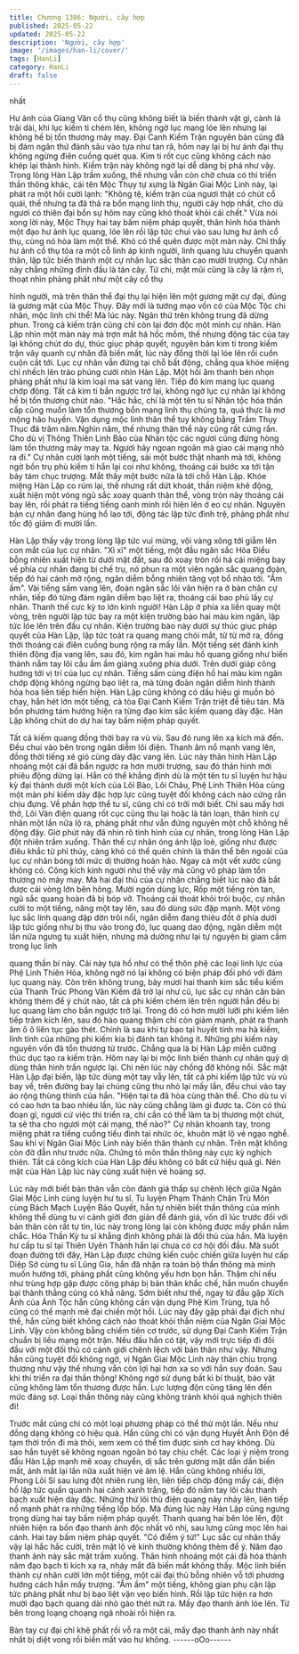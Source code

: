 ```yaml
---
title: Chương 1386: Người, cây hợp
published: 2025-05-22
updated: 2025-05-22
description: 'Người, cây hợp'
image: '/images/han-li/cover/'
tags: [HanLi]
category: HanLi
draft: false
---
```


nhất

Hư ảnh của Giang Văn cổ thụ cũng không biết là biến thành vật
gì, cành lá trải dài, khi lục kiếm ti chém lên, không ngờ lục mang
lóe lên nhưng lại không hề bị tổn thương mảy may.
Đại Canh Kiếm Trận nguyên bản cũng đã bị đám ngân thứ đánh
sâu vào tựa như tan rã, hôm nay lại bị hư ảnh đại thụ không
ngừng điên cuồng quét qua. Kim ti rốt cục cũng không cách nào
khép lại thành hình.
Kiếm trận này không ngờ lại dễ dàng bị phá như vậy.
Trong lòng Hàn Lập trầm xuống, thế nhưng vẫn còn chờ chưa có
thi triển thần thông khác, cái tên Mộc Thụy tự xưng là Ngân Giai
Mộc Linh này, lại phát ra một hồi cười lạnh:
"Không tệ, kiếm trận của ngươi thật có chút cổ quái, thế nhưng ta
đã thả ra bổn mạng linh thụ, người cây hợp nhất, cho dù ngươi có
thiên đại bổn sự hôm nay cũng khó thoát khỏi cái chết."
Vừa nói xong lời này, Mộc Thụy hai tay bấm niệm pháp quyết,
thân hình hóa thành một đạo hư ảnh lục quang, lóe lên rồi lập tức
chui vào sau lưng hư ảnh cổ thụ, cùng nó hòa làm một thể.
Khó có thể quên được một màn này.
Chỉ thấy hư ảnh cổ thụ tỏa ra một cỗ linh áp kinh người, linh
quang lưu chuyển quanh thân, lập tức biến thành một cự nhân lục
sắc thân cao mười trượng.
Cự nhân này chẳng những đỉnh đầu là tán cây. Tứ chi, mặt mũi
cũng là cây lá rậm rì, thoạt nhìn phảng phất như một cây cổ thụ

hình người, mà trên thân thể đại thụ lại hiện lên một gương mặt
cự đại, đúng là gương mặt của Mộc Thụy.
Đây mới là tướng mạo vốn có của Mộc Tộc chi nhân, mộc linh chi
thể!
Mà lúc này. Ngân thứ trên không trung đã dừng phun. Trong cả
kiếm trận cũng chỉ còn lại đơn độc một mình cự nhân.
Hàn Lập nhìn một màn này mà trợn mắt há hốc mồm, thế nhưng
động tác của tay lại không chút do dự, thúc giục pháp quyết,
nguyên bản kim ti trong kiếm trận vây quanh cự nhân đã biến
mất, lúc này đồng thời lại lóe lên rồi cuồn cuộn cắt tới.
Lục cự nhân vẫn đứng tại chỗ bất động, chẳng qua khóe miệng
chỉ nhếch lên trào phúng cười nhìn Hàn Lập.
Một hồi âm thanh bén nhọn phảng phất như là kim loại ma sát
vang lên. Tiếp đó kim mang lục quang chớp động. Tất cả kim ti
bắn ngược trở lại, không ngờ lục cự nhân lại không hề bị tổn
thương chút nào.
"Hắc hắc, chỉ là một tên tu sĩ Nhân tộc hóa thần cấp cũng muốn
làm tổn thương bổn mạng linh thụ chúng ta, quả thực là mơ mộng
hão huyền. Vận dụng mộc linh thân thể tuy không bằng Trầm
Thụy Thục đã trăm năm.Nghìn năm, thế nhưng thân thể này cũng
rất cứng rắn. Cho dù vị Thông Thiên Linh Bảo của Nhân tộc các
ngươi cũng đừng hòng làm tổn thương mảy may ta. Ngươi hãy
ngoan ngoãn mà giao cái mạng nhỏ ra đi." Cự nhân cười lạnh
một tiếng, sải một bước thật nhanh mà tới, không ngờ bốn trụ phù
kiếm ti hắn lại coi như không, thoáng cái bước xa tới tận bảy tám
chục trượng. Mắt thấy một bước nữa là tới chỗ Hàn Lập.
Khóe miệng Hàn Lập co rúm lại, thế nhưng rất dứt khoát, thần
niệm khẽ động, xuất hiện một vòng ngũ sắc xoay quanh thân thể,
vòng tròn này thoáng cái bay lên, rồi phát ra tiếng tiếng oanh minh
rồi hiện lên ở eo cự nhân.
Nguyên bản cự nhân đang hùng hổ lao tới, động tác lập tức đình
trệ, phảng phất như tốc độ giảm đi mười lần.

Hàn Lập thấy vậy trong lòng lập tức vui mừng, vội vàng xông tới
giẫm lên con mắt của lục cự nhân.
"Xì xì" một tiếng, một đầu ngân sắc Hỏa Điểu bỗng nhiên xuất
hiện từ dưới mặt đất, sau đó xoay tròn rồi há cái miệng bay về
phía cự nhân đang bị chế trụ, nó phun ra một viên ngân sắc
quang đoàn, tiếp đó hai cánh mở rộng, ngân diễm bỗng nhiên
tăng vọt bổ nhào tới.
"Ầm ầm". Vài tiếng sấm vang lên, đoàn ngân sắc lôi vân hiện ra ở
bàn chân cự nhân, tiếp đó từng đám ngân diễm bạo liệt ra,
thoáng cái bao phủ lấy cự nhân.
Thanh thế cực kỳ to lớn kinh người!
Hàn Lập ở phía xa liền quay một vòng, trên người lập tức bay ra
một kiện trường bào hai màu kim ngân, lập tức lóe lên trên đầu
cự nhân.
Kiện trường bào này dưới sự thúc giục pháp quyết của Hàn Lập,
lập tức toát ra quang mang chói mắt, từ từ mở ra, đồng thời
thoáng cái điên cuồng bung rộng ra mấy lần.
Một tiếng sét đánh kinh thiên động địa vang lên, sau đó, kim ngân
hai màu hồ quang giống như biến thành nắm tay lôi cầu ầm ầm
giáng xuống phía dưới.
Trên dưới giáp công hướng tới vị trí của lục cự nhân. Tiếng sấm
cùng điện hồ hai màu kim ngân chớp động không ngừng bạo liệt
ra, mà từng đoàn ngân diễm hình thành hỏa hoa liên tiếp hiển
hiện.
Hàn Lập cũng không có dấu hiệu gì muốn bỏ chạy, hắn hét lớn
một tiếng, cả tòa Đại Canh Kiếm Trận triệt để tiêu tán. Mà bốn
phương tám hướng hiện ra từng đạo kim sắc kiếm quang dày
đặc.
Hàn Lập không chút do dự hai tay bấm niệm pháp quyết.

Tất cả kiếm quang đồng thời bay ra vù vù. Sau đó rung lên xạ
kích mà đến. Đều chui vào bên trong ngân diễm lôi điện.
Thanh âm nổ mạnh vang lên, đồng thời tiếng xé gió cũng dày đặc
vang lên.
Lúc này thân hình Hàn Lập nhoáng một cái đã bắn ngược ra hơn
mười trượng, sau đó thân hình mới phiêu động dừng lại.
Hắn có thể khẳng định dù là một tên tu sĩ luyện hư hậu kỳ đại
thành dưới một kích của Lôi Bào, Lôi Châu, Phệ Linh Thiên Hỏa
cùng một màn phi kiếm dày đặc hợp lực cũng tuyệt đối không
cách nào cứng rắn chịu đựng.
Về phần hợp thể tu sĩ, cũng chỉ có trời mới biết.
Chỉ sau mấy hơi thở, Lôi Vân điện quang rốt cục cũng thu lại hoặc
là tán loạn, thân hình cự nhân một lần nữa lộ ra, phảng phất như
vẫn đứng nguyên một chỗ không hề động đậy.
Giờ phút này đã nhìn rõ tình hình của cự nhân, trong lòng Hàn
Lập đột nhiên trầm xuống.
Thân thể cự nhân óng ánh lập loè, giống như được điêu khắc từ
phỉ thúy, càng khó có thể quên chính là thân thể bên ngoài của lục
cự nhân bóng tới mức dị thường hoàn hảo. Ngay cả một vết xước
cũng không có. Công kích kinh người như thế vậy mà cũng vô
pháp làm tổn thương nó mảy may.
Mà hai đại thủ của cự nhân chẳng biết lúc nào đã bắt được cái
vòng lớn bên hông. Mười ngón dùng lực, Rốp một tiếng ròn tan,
ngũ sắc quang hoàn đã bị bóp vỡ.
Thoáng cái thoát khỏi trói buộc, cự nhân cười to một tiếng, nâng
một tay lên, sau đó dùng sức đập mạnh.
Một vòng lục sắc linh quang dập dờn trôi nổi, ngân diễm đang
thiêu đốt ở phía dưới lập tức giống như bị thu vào trong đó, lục
quang dao động, ngân diễm một lần nữa ngưng tụ xuất hiện,
nhưng mà dường như lại tự nguyện bị giam cầm trong lục linh

quang thần bí này.
Cái này tựa hồ như có thể thôn phệ các loại linh lực của Phệ Linh
Thiên Hỏa, không ngờ nó lại không có biện pháp đối phó với đám
lục quang này.
Còn trên không trung, bảy mươi hai thanh kim sắc tiểu kiếm của
Thanh Trúc Phong Vân Kiếm đã trở lại như cũ, lục sắc cự nhân
căn bản không thèm để ý chút nào, tất cả phi kiếm chém lên trên
người hắn đều bị lục quang làm cho bắn ngược trở lại.
Trong đó có hơn mười lưỡi phi kiếm liên tiếp trảm kích lên, sau đó
hào quang thậm chí còn giảm mạnh, phát ra thanh âm ô ô liên tục
gào thét.
Chính là sau khi tự bạo tại huyết tinh ma hà kiếm, linh tính của
những phi kiếm kia bị đánh tan không ít.
Những phi kiếm này nguyên vốn đã tổn thương từ trước. Chẳng
qua là bị Hàn Lập miễn cưỡng thúc dục tạo ra kiếm trận. Hôm nay
lại bị mộc linh biến thành cự nhân quỷ dị dùng thân hình trấn
ngược lại. Chi nên lúc này chống đỡ không nổi.
Sắc mặt Hàn Lập đại biến, lập tức dùng một tay vẫy lên, tất cả phi
kiếm lập tức vù vù bay về, trên đường bay lại chúng cũng thu nhỏ
lại mấy lần, đều chui vào tay áo rộng thùng thình của hắn.
"Hiện tại ta đã hòa cùng thân thể. Cho dù tu vi có cao hơn ta bao
nhiêu lần, lúc này cũng chẳng làm gì được ta. Còn có thủ đoạn gì,
ngươi cứ việc thi triển ra, chỉ cần có thể làm ta bị thương một
chút, ta sẽ tha cho ngươi một cái mạng, thế nào?" Cự nhân
khoanh tay, trong miệng phát ra tiếng cuồng tiếu đinh tai nhức óc,
khuôn mặt lộ vẻ ngạo nghễ.
Sau khi vị Ngân Giai Mộc Linh này biến thân thành cự nhân. Trên
mặt không còn đờ đẫn như trước nữa. Chứng tỏ môn thần thông
này cực kỳ nghịch thiên. Tất cả công kích của Hàn Lập đều không
có bất cứ hiệu quả gì.
Nén mặt của Hàn Lập lúc này cũng xuất hiện vẻ hoảng sợ.

Lúc này mới biết bản thân vẫn còn đánh giá thấp sự chênh lệch
giữa Ngân Giai Mộc Linh cùng luyện hư tu sĩ.
Tu luyện Phạm Thánh Chân Trù Môn cùng Bách Mạch Luyện Bảo
Quyết, hắn tự nhiên biết thần thông của mình không thể dùng tu
vi cảnh giới đơn giản để đánh giá, vốn dĩ lúc trước đối với bản
thân còn rất tự tin, lúc này trong lòng lại còn không được mấy
phần nắm chắc.
Hóa Thần Kỳ tu sĩ khẳng định không phải là đối thủ của hắn. Mà
luyện hư cấp tu sĩ tại Thiên Uyên Thành hắn lại chưa có cơ hội
đối đầu.
Mà suốt đoạn đường tới đây, Hàn Lập được chứng kiến cuộc
chiến giữa luyện hư cấp Diệp Sở cùng tu sĩ Lũng Gia, hắn đã
nhận ra toàn bộ thần thông mà mình muốn hướng tới, phảng phất
cũng không yếu hơn bọn hắn. Thậm chí nếu như trùng hợp gặp
được công pháp bị bản thân khắc chế, hắn muốn chuyển bại
thành thắng cũng có khẳ năng.
Sớm biết như thế, ngay từ đầu gặp Xích Ảnh của Ảnh Tộc hắn
cũng không cần vận dụng Phệ Kim Trùng, tựa hồ cũng có thể
mạnh mẽ đại chiến một hồi.
Lúc này đây gặp phải đại địch như thế, hắn cũng biết không cách
nào thoát khỏi thần niệm của Ngân Giai Mộc Linh. Vậy còn không
bằng chiếm tiên cơ trước, sử dụng Đại Canh Kiếm Trận chuẩn bị
liều mạng một trận.
Nếu đầu hắn có tật, vậy mới trực tiếp đi đối đầu với một đối thủ có
cảnh giới chênh lệch với bản thân như vậy.
Nhưng hắn cũng tuyệt đối không ngờ, vị Ngân Giai Mộc Linh này
thân chịu trọng thương như vậy thế nhưng vẫn còn lợi hại hơn xa
so với hắn suy đoán. Sau khi thi triển ra đại thần thông! Không
ngờ sử dụng bất kì bí thuật, bảo vật cũng không làm tổn thương
được hắn. Lực lượng độn cũng tăng lên đến mức đáng sợ.
Loại thần thông này cũng không tránh khỏi quá nghịch thiên đi!

Trước mắt cũng chỉ có một loại phương pháp có thể thử một lần.
Nếu như đồng dạng không có hiệu quả. Hắn cũng chỉ có vận
dụng Huyết Ảnh Độn để tạm thời trốn đi mà thôi, xem xem có thể
tìm được sinh cơ hay không.
Dù sao hắn tuyệt sẽ không ngoan ngoãn bó tay chịu chết.
Các loại ý niệm trong đầu Hàn Lập mạnh mẽ xoay chuyển, dị sắc
trên gương mặt dần dần biến mất, ánh mắt lại lần nữa xuất hiện
vẻ âm lệ.
Hắn cũng không nhiều lời, Phong Lôi Sí sau lưng đột nhiên rung
lên, liên tiếp chớp động mấy cái, điện hồ lập tức quấn quanh hai
cánh xanh trắng, tiếp đó nắm tay lôi cầu thanh bạch xuất hiện dày
đặc. Những thứ lôi thù điện quang này nhảy lên, liên tiếp nổ mạnh
phát ra những tiếng lốp bốp.
Mà đúng lúc này Hàn Lập cũng ngưng trọng dùng hai tay bấm
niệm pháp quyết.
Thanh quang hai bên lóe lên, đột nhiên hiện ra bốn đạo thanh ảnh
độc nhất vô nhị, sau lưng cũng mọc lên hai cánh. Hai tay bấm
niệm pháp quyết.
"Có điểm ý tứ!" Lục sắc cự nhân thấy vậy lại hắc hắc cười, trên
mặt lộ vẻ kinh thường không thèm để ý.
Năm đạo thanh ảnh này sắc mặt trầm xuống. Thân hình nhoáng
một cái đã hóa thành năm đạo bạch ti kích xạ ra, nháy mắt đã
biến mất không thấy.
Mộc linh biến thành cự nhân cười lớn một tiếng, một cái đại thủ
bỗng nhiên vỗ tới phương hướng cách hắn mấy trượng.
"Ầm ầm" một tiếng, không gian phụ cận lập tức phảng phất như bị
bạo liệt vặn vẹo biến hình. Rồi lập tức hiện ra hơn mười đạo bạch
quang dài nhỏ gào thét nứt ra.
Mấy đạo thanh ảnh lóe lên. Từ bên trong loạng choạng ngã nhoài
rồi hiện ra.

Bàn tay cự đại chỉ khẽ phất rồi vỗ ra một cái, mấy đạo thanh ảnh
này nhất nhất bị diệt vong rồi biến mất vào hư không.
------oOo------
